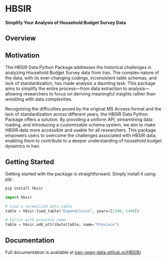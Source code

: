 # HBSIR

**Simplify Your Analysis of Household Budget Survey Data**

## Overview

## Motivation

The HBSIR Data Python Package addresses the historical challenges in analyzing 
Household Budget Survey data from Iran. The complex nature of the data, with 
its ever-changing codings, inconsistent table schemas, and lack of 
standardization, has made analysis a daunting task. This package aims to 
simplify the entire process—from data extraction to analysis—allowing 
researchers to focus on deriving meaningful insights rather than wrestling 
with data complexities.

Recognizing the difficulties posed by the original MS Access format and the 
lack of standardization across different years, the HBSIR Data Python Package 
offers a solution. By providing a uniform API, streamlining data loading, and 
introducing a customizable schema system, we aim to make HBSIR data more 
accessible and usable for all researchers. This package empowers users to 
overcome the challenges associated with HBSIR data, enabling them to 
contribute to a deeper understanding of household budget dynamics in Iran.

## Getting Started

Getting started with the package is straightforward. Simply install it using pip:  

```sh
pip install hbsir
```

```python
import hbsir

# Load a normalized data table 
table = hbsir.load_table("Expenditures", years=[1390, 1400])

# Enrich with province name
table = hbsir.add_attribute(table, name="Province")
```

## Documentation

Full documentation is available at [iran-open-data.github.io/HBSIR/](https://iran-open-data.github.io/HBSIR/)
